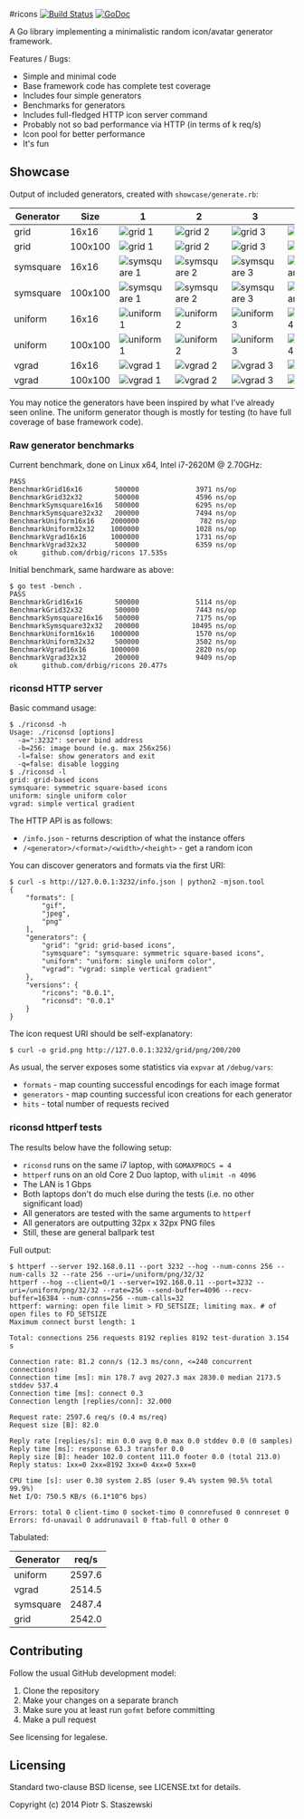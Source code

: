 #ricons [![Build Status](https://travis-ci.org/drbig/ricons.svg?branch=master)](https://travis-ci.org/drbig/ricons) [![GoDoc](https://godoc.org/github.com/drbig/ricons?status.svg)](http://godoc.org/github.com/drbig/ricons)

A Go library implementing a minimalistic random icon/avatar generator framework.

Features / Bugs:

- Simple and minimal code
- Base framework code has complete test coverage
- Includes four simple generators
- Benchmarks for generators
- Includes full-fledged HTTP icon server command
- Probably not so bad performance via HTTP (in terms of k req/s)
- Icon pool for better performance
- It's fun

## Showcase

Output of included generators, created with `showcase/generate.rb`:

| Generator | Size    | 1   | 2   | 3   | 4   |
| --------- | ------- | --- | --- | --- | --- |
| grid      | 16x16   | ![grid 1](https://raw.github.com/drbig/ricons/master/showcase/grid-16x16-1.png) | ![grid 2](https://raw.github.com/drbig/ricons/master/showcase/grid-16x16-2.png) | ![grid 3](https://raw.github.com/drbig/ricons/master/showcase/grid-16x16-3.png) | ![grid 4](https://raw.github.com/drbig/ricons/master/showcase/grid-16x16-4.png) |
| grid      | 100x100 | ![grid 1](https://raw.github.com/drbig/ricons/master/showcase/grid-100x100-1.png) | ![grid 2](https://raw.github.com/drbig/ricons/master/showcase/grid-100x100-2.png) | ![grid 3](https://raw.github.com/drbig/ricons/master/showcase/grid-100x100-3.png) | ![grid 4](https://raw.github.com/drbig/ricons/master/showcase/grid-100x100-4.png) |
| symsquare | 16x16   | ![symsquare 1](https://raw.github.com/drbig/ricons/master/showcase/symsquare-16x16-1.png) | ![symsquare 2](https://raw.github.com/drbig/ricons/master/showcase/symsquare-16x16-2.png) | ![symsquare 3](https://raw.github.com/drbig/ricons/master/showcase/symsquare-16x16-3.png) | ![symsquare 4](https://raw.github.com/drbig/ricons/master/showcase/symsquare-16x16-4.png) |
| symsquare | 100x100 | ![symsquare 1](https://raw.github.com/drbig/ricons/master/showcase/symsquare-100x100-1.png) | ![symsquare 2](https://raw.github.com/drbig/ricons/master/showcase/symsquare-100x100-2.png) | ![symsquare 3](https://raw.github.com/drbig/ricons/master/showcase/symsquare-100x100-3.png) | ![symsquare 4](https://raw.github.com/drbig/ricons/master/showcase/symsquare-100x100-4.png) |
| uniform   | 16x16   | ![uniform 1](https://raw.github.com/drbig/ricons/master/showcase/uniform-16x16-1.png) | ![uniform 2](https://raw.github.com/drbig/ricons/master/showcase/uniform-16x16-2.png) | ![uniform 3](https://raw.github.com/drbig/ricons/master/showcase/uniform-16x16-3.png) | ![uniform 4](https://raw.github.com/drbig/ricons/master/showcase/uniform-16x16-4.png) |
| uniform   | 100x100 | ![uniform 1](https://raw.github.com/drbig/ricons/master/showcase/uniform-100x100-1.png) | ![uniform 2](https://raw.github.com/drbig/ricons/master/showcase/uniform-100x100-2.png) | ![uniform 3](https://raw.github.com/drbig/ricons/master/showcase/uniform-100x100-3.png) | ![uniform 4](https://raw.github.com/drbig/ricons/master/showcase/uniform-100x100-4.png) |
| vgrad     | 16x16   | ![vgrad 1](https://raw.github.com/drbig/ricons/master/showcase/vgrad-16x16-1.png) | ![vgrad 2](https://raw.github.com/drbig/ricons/master/showcase/vgrad-16x16-2.png) | ![vgrad 3](https://raw.github.com/drbig/ricons/master/showcase/vgrad-16x16-3.png) | ![vgrad 4](https://raw.github.com/drbig/ricons/master/showcase/vgrad-16x16-4.png) |
| vgrad     | 100x100 | ![vgrad 1](https://raw.github.com/drbig/ricons/master/showcase/vgrad-100x100-1.png) | ![vgrad 2](https://raw.github.com/drbig/ricons/master/showcase/vgrad-100x100-2.png) | ![vgrad 3](https://raw.github.com/drbig/ricons/master/showcase/vgrad-100x100-3.png) | ![vgrad 4](https://raw.github.com/drbig/ricons/master/showcase/vgrad-100x100-4.png) |

You may notice the generators have been inspired by what I've already seen online. The uniform generator though is mostly for testing (to have full coverage of base framework code).

### Raw generator benchmarks

Current benchmark, done on Linux x64, Intel i7-2620M @ 2.70GHz:

    PASS
    BenchmarkGrid16x16        500000              3971 ns/op
    BenchmarkGrid32x32        500000              4596 ns/op
    BenchmarkSymsquare16x16   500000              6295 ns/op
    BenchmarkSymsquare32x32   200000              7494 ns/op
    BenchmarkUniform16x16    2000000               782 ns/op
    BenchmarkUniform32x32    1000000              1028 ns/op
    BenchmarkVgrad16x16      1000000              1731 ns/op
    BenchmarkVgrad32x32       500000              6359 ns/op
    ok      github.com/drbig/ricons 17.535s

Initial benchmark, same hardware as above:

    $ go test -bench .
    PASS
    BenchmarkGrid16x16        500000              5114 ns/op
    BenchmarkGrid32x32        500000              7443 ns/op
    BenchmarkSymsquare16x16   500000              7175 ns/op
    BenchmarkSymsquare32x32   200000             10495 ns/op
    BenchmarkUniform16x16    1000000              1570 ns/op
    BenchmarkUniform32x32     500000              3502 ns/op
    BenchmarkVgrad16x16      1000000              2820 ns/op
    BenchmarkVgrad32x32       200000              9409 ns/op
    ok      github.com/drbig/ricons 20.477s

### riconsd HTTP server

Basic command usage:

    $ ./riconsd -h
    Usage: ./riconsd [options]
      -a=":3232": server bind address
      -b=256: image bound (e.g. max 256x256)
      -l=false: show generators and exit
      -q=false: disable logging
    $ ./riconsd -l
    grid: grid-based icons
    symsquare: symmetric square-based icons
    uniform: single uniform color
    vgrad: simple vertical gradient

The HTTP API is as follows:

- `/info.json` - returns description of what the instance offers
- `/<generator>/<format>/<width>/<height>` - get a random icon

You can discover generators and formats via the first URI:

    $ curl -s http://127.0.0.1:3232/info.json | python2 -mjson.tool
    {
        "formats": [
            "gif",
            "jpeg",
            "png"
        ],
        "generators": {
            "grid": "grid: grid-based icons",
            "symsquare": "symsquare: symmetric square-based icons",
            "uniform": "uniform: single uniform color",
            "vgrad": "vgrad: simple vertical gradient"
        },
        "versions": {
            "ricons": "0.0.1",
            "riconsd": "0.0.1"
        }
    }

The icon request URI should be self-explanatory:

    $ curl -o grid.png http://127.0.0.1:3232/grid/png/200/200

As usual, the server exposes some statistics via `expvar` at `/debug/vars`:

- `formats` - map counting successful encodings for each image format
- `generators` - map counting successful icon creations for each generator
- `hits` - total number of requests recived

### riconsd httperf tests

The results below have the following setup:

- `riconsd` runs on the same i7 laptop, with `GOMAXPROCS = 4`
- `httperf` runs on an old Core 2 Duo laptop, with `ulimit -n 4096`
- The LAN is 1 Gbps
- Both laptops don't do much else during the tests (i.e. no other significant load)
- All generators are tested with the same arguments to `httperf`
- All generators are outputting 32px x 32px PNG files
- Still, these are general ballpark test

Full output:

    $ httperf --server 192.168.0.11 --port 3232 --hog --num-conns 256 --num-calls 32 --rate 256 --uri=/uniform/png/32/32
    httperf --hog --client=0/1 --server=192.168.0.11 --port=3232 --uri=/uniform/png/32/32 --rate=256 --send-buffer=4096 --recv-buffer=16384 --num-conns=256 --num-calls=32
    httperf: warning: open file limit > FD_SETSIZE; limiting max. # of open files to FD_SETSIZE
    Maximum connect burst length: 1
    
    Total: connections 256 requests 8192 replies 8192 test-duration 3.154 s
    
    Connection rate: 81.2 conn/s (12.3 ms/conn, <=240 concurrent connections)
    Connection time [ms]: min 178.7 avg 2027.3 max 2830.0 median 2173.5 stddev 537.4
    Connection time [ms]: connect 0.3
    Connection length [replies/conn]: 32.000
    
    Request rate: 2597.6 req/s (0.4 ms/req)
    Request size [B]: 82.0
    
    Reply rate [replies/s]: min 0.0 avg 0.0 max 0.0 stddev 0.0 (0 samples)
    Reply time [ms]: response 63.3 transfer 0.0
    Reply size [B]: header 102.0 content 111.0 footer 0.0 (total 213.0)
    Reply status: 1xx=0 2xx=8192 3xx=0 4xx=0 5xx=0
    
    CPU time [s]: user 0.30 system 2.85 (user 9.4% system 90.5% total 99.9%)
    Net I/O: 750.5 KB/s (6.1*10^6 bps)
    
    Errors: total 0 client-timo 0 socket-timo 0 connrefused 0 connreset 0
    Errors: fd-unavail 0 addrunavail 0 ftab-full 0 other 0

Tabulated:

| Generator | req/s  |
| --------- | ------ |
| uniform   | 2597.6 |
| vgrad     | 2514.5 |
| symsquare | 2487.4 |
| grid      | 2542.0 |

## Contributing

Follow the usual GitHub development model:

1. Clone the repository
2. Make your changes on a separate branch
3. Make sure you at least run `gofmt` before committing
4. Make a pull request

See licensing for legalese.

## Licensing

Standard two-clause BSD license, see LICENSE.txt for details.

Copyright (c) 2014 Piotr S. Staszewski
